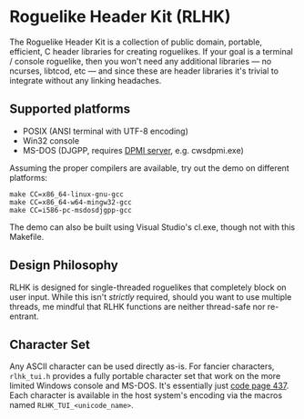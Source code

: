 # Roguelike Header Kit (RLHK)

The Roguelike Header Kit is a collection of public domain, portable,
efficient, C header libraries for creating roguelikes. If your goal is
a terminal / console roguelike, then you won't need any additional
libraries — no ncurses, libtcod, etc — and since these are header
libraries it's trivial to integrate without any linking headaches.

## Supported platforms

* POSIX (ANSI terminal with UTF-8 encoding)
* Win32 console
* MS-DOS (DJGPP, requires [DPMI server][dpmi], e.g. cwsdpmi.exe)

Assuming the proper compilers are available, try out the demo on
different platforms:

    make CC=x86_64-linux-gnu-gcc
    make CC=x86_64-w64-mingw32-gcc
    make CC=i586-pc-msdosdjgpp-gcc

The demo can also be built using Visual Studio's cl.exe, though not
with this Makefile.

## Design Philosophy

RLHK is designed for single-threaded roguelikes that completely block
on user input. While this isn't *strictly* required, should you want
to use multiple threads, me mindful that RLHK functions are neither
thread-safe nor re-entrant.

## Character Set

Any ASCII character can be used directly as-is. For fancier
characters, `rlhk_tui.h` provides a fully portable character set that
work on the more limited Windows console and MS-DOS. It's essentially
just [code page 437][cp437]. Each character is available in the host
system's encoding via the macros named `RLHK_TUI_<unicode_name>`.


[dpmi]: http://www.delorie.com/djgpp/v2faq/faq4_4.html
[cp437]: http://www.unicode.org/Public/MAPPINGS/VENDORS/MICSFT/PC/CP437.TXT
